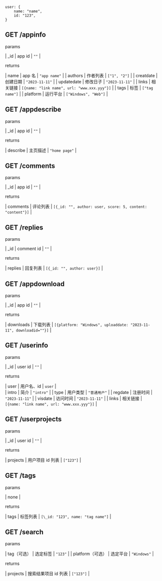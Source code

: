 
```  
user: {
    name: "name",
    id: "123",
}
```  

## GET /appinfo  

params  

| \_id | app id | `""` |  

returns  

| name | app 名 | `"app name"` |
| authors | 作者列表 | `["1", "2"]` |
| creatdate | 创建日期 | `"2023-11-11"` |
| updatedate | 修改日子 | `"2023-11-11"` |
| links | 相关链接 | `[{name: "link name", url: "www.xxx.yyy"}]` |
| tags | 标签 | `["tag name"]` |
| platform | 运行平台 | `["Windows", "Web"]` | 

## GET /appdescribe  

params  

| \_id | app id | `""` |  

returns  

| describe | 主页描述 | `"home page"` |  

## GET /comments  

params  

| \_id | app id | `""` |  

returns  

| comments | 评论列表 | `[{_id: "", author: user, score: 5, content: "content"}]` |  

## GET /replies  

params  

| \_id | comment id | `""` |  

returns  

| replies | 回复列表 | `[{_id: "", author: user}]` |  

## GET /appdownload

params  

| \_id | app id | `""` |  

returns  

| downloads | 下载列表 | `[{platform: "Windows", uploaddate: "2023-11-11", downloadid=""}]` |  

## GET /userinfo  

params  

| \_id | user id | `""` |  

returns  

| user | 用户名、id | `user` |  
| intro | 简介 | `"intro"` |
| type | 用户类型 | `"普通用户"` |
| regdate | 注册时间 | `"2023-11-11"` |
| visdate | 访问时间 | `"2023-11-11"` |
| links | 相关链接 | `[{name: "link name", url: "www.xxx.yyy"}]` |

## GET /userprojects  

params  

| \_id | user id | `""` |  

returns 

| projects | 用户项目 id 列表 | `["123"]` |  

## GET /tags  

params  

| none |  

returns 

| tags | 标签列表 | `[\_id: "123", name: "tag name"]` |  

## GET /search  

params  

| tag（可选） | 选定标签 | `"123"` |
| platform（可选） | 选定平台 | `"Windows"` |  

returns  

| projects | 搜索结果项目 id 列表 | `["123"]` |  




